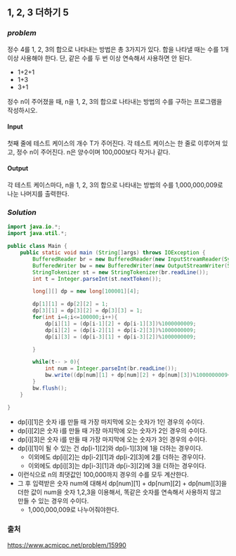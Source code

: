 ## **1, 2, 3 더하기 5**


### ***problem***
정수 4를 1, 2, 3의 합으로 나타내는 방법은 총 3가지가 있다. 합을 나타낼 때는 수를 1개 이상 사용해야 한다. 단, 같은 수를 두 번 이상 연속해서 사용하면 안 된다.

- 1+2+1
- 1+3
- 3+1

정수 n이 주어졌을 때, n을 1, 2, 3의 합으로 나타내는 방법의 수를 구하는 프로그램을 작성하시오.
#### **Input**
첫째 줄에 테스트 케이스의 개수 T가 주어진다. 각 테스트 케이스는 한 줄로 이루어져 있고, 정수 n이 주어진다. n은 양수이며 100,000보다 작거나 같다.

#### **Output**
각 테스트 케이스마다, n을 1, 2, 3의 합으로 나타내는 방법의 수를 1,000,000,009로 나눈 나머지를 출력한다.

### ***Solution***
``` java
import java.io.*;
import java.util.*;

public class Main {
    public static void main (String[]args) throws IOException {
        BufferedReader br = new BufferedReader(new InputStreamReader(System.in));
        BufferedWriter bw = new BufferedWriter(new OutputStreamWriter(System.out));
        StringTokenizer st = new StringTokenizer(br.readLine());
        int t = Integer.parseInt(st.nextToken());

        long[][] dp = new long[100001][4];

        dp[1][1] = dp[2][2] = 1;
        dp[3][1] = dp[3][2] = dp[3][3] = 1;
        for(int i=4;i<=100000;i++){
            dp[i][1] = (dp[i-1][2] + dp[i-1][3])%1000000009;
            dp[i][2] = (dp[i-2][1] + dp[i-2][3])%1000000009;
            dp[i][3] = (dp[i-3][1] + dp[i-3][2])%1000000009;

        }

        while(t-- > 0){
            int num = Integer.parseInt(br.readLine());
            bw.write((dp[num][1] + dp[num][2] + dp[num][3])%1000000009+"\n");
        }
        bw.flush();
    }

}
```
- dp[i][1]은 숫자 i를 만들 때 가장 마지막에 오는 숫자가 1인 경우의 수이다.
- dp[i][2]은 숫자 i를 만들 때 가장 마지막에 오는 숫자가 2인 경우의 수이다.
- dp[i][3]은 숫자 i를 만들 때 가장 마지막에 오는 숫자가 3인 경우의 수이다.
- dp[i][1]이 될 수 있는 건 dp[i-1][2]와 dp[i-1][3]에 1을 더하는 경우이다.
    - 이외에도 dp[i][2]는 dp[i-2][1]과 dp[i-2][3]에 2를 더하는 경우이다.
    - 이외에도 dp[i][3]는 dp[i-3][1]과 dp[i-3][2]에 3을 더하는 경우이다.
- 이런식으로 n의 최댓값인 100,000까지 경우의 수를 모두 계산한다.
- 그 후 입력받은 숫자 num에 대해서 dp[num][1] + dp[num][2] + dp[num][3]을 더한 값이 num을 숫자 1,2,3을 이용해서, 똑같은 숫자를 연속해서 사용하지 않고 만들 수 있는 경우의 수이다.
    - 1,000,000,009로 나누어줘야한다.
### 출처
https://www.acmicpc.net/problem/15990